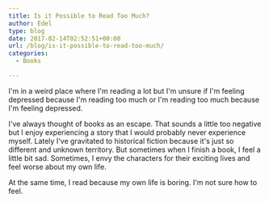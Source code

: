 ```yaml
---
title: Is it Possible to Read Too Much?
author: Edel
type: blog
date: 2017-02-14T02:52:51+00:00
url: /blog/is-it-possible-to-read-too-much/
categories:
  - Books

---
```

I'm in a weird place where I'm reading a lot but I'm unsure if I'm feeling depressed because I'm reading too much or I'm reading too much because I'm feeling depressed.

I've always thought of books as an escape. That sounds a little too negative but I enjoy experiencing a story that I would probably never experience myself. Lately I've gravitated to historical fiction because it's just so different and unknown territory. But sometimes when I finish a book, I feel a little bit sad. Sometimes, I envy the characters for their exciting lives and feel worse about my own life.

At the same time, I read because my own life is boring. I'm not sure how to feel.